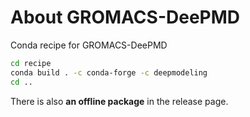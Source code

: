 # About GROMACS-DeePMD
Conda recipe for GROMACS-DeePMD
```bash
cd recipe
conda build . -c conda-forge -c deepmodeling
cd ..
```
There is also **an offline package** in the release page.

